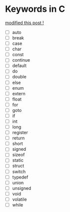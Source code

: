 # Keywords in C

[modified this post !](https://www.programiz.com/c-programming/list-all-keywords-c-language)

- [ ] auto
- [ ] break
- [ ] case
- [ ] char
- [ ] const
- [ ] continue
- [ ] default
- [ ] do
- [ ] double
- [ ] else
- [ ] enum
- [ ] extern
- [ ] float
- [ ] for
- [ ] goto
- [ ] if
- [ ] int
- [ ] long
- [ ] register
- [ ] return
- [ ] short
- [ ] signed
- [ ] sizeof
- [ ] static
- [ ] struct
- [ ] switch
- [ ] typedef
- [ ] union
- [ ] unsigned
- [ ] void
- [ ] volatile
- [ ] while
